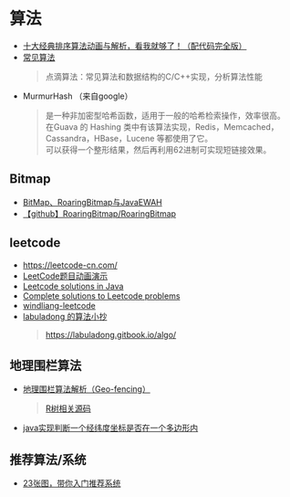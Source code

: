 # 算法
* [十大经典排序算法动画与解析，看我就够了！（配代码完全版）](https://mp.weixin.qq.com/s/vn3KiV-ez79FmbZ36SX9lg)
* [常见算法](https://www.kancloud.cn/digest/pieces-algorithm/163624)
  > 点滴算法：常见算法和数据结构的C/C++实现，分析算法性能
* MurmurHash （来自google）
  > 是一种非加密型哈希函数，适用于一般的哈希检索操作，效率很高。  
在Guava 的 Hashing 类中有该算法实现，Redis，Memcached，Cassandra，HBase，Lucene 等都使用了它。  
可以获得一个整形结果，然后再利用62进制可实现短链接效果。

## Bitmap
* [BitMap、RoaringBitmap与JavaEWAH](https://www.cnblogs.com/fonxian/p/10937882.html)
* [【github】RoaringBitmap/RoaringBitmap](https://github.com/RoaringBitmap/RoaringBitmap)

## leetcode
* https://leetcode-cn.com/
* [LeetCode题目动画演示](https://github.com/MisterBooo/LeetCodeAnimation)
* [Leetcode solutions in Java](https://github.com/gouthampradhan/leetcode)
* [Complete solutions to Leetcode problems](https://github.com/fishercoder1534/Leetcode)
* [windliang-leetcode](https://leetcode.wang/)
* [labuladong 的算法小抄](https://github.com/labuladong/fucking-algorithm)
  > https://labuladong.gitbook.io/algo/

## 地理围栏算法
* [地理围栏算法解析（Geo-fencing）](https://www.cnblogs.com/LBSer/p/4471742.html)
  > [R树相关源码](https://github.com/aled/jsi)
* [java实现判断一个经纬度坐标是否在一个多边形内](https://yq.aliyun.com/articles/647149)

## 推荐算法/系统
* [23张图，带你入门推荐系统](https://mp.weixin.qq.com/s/j4lneCQjbSITbsEFBqg3BQ)
